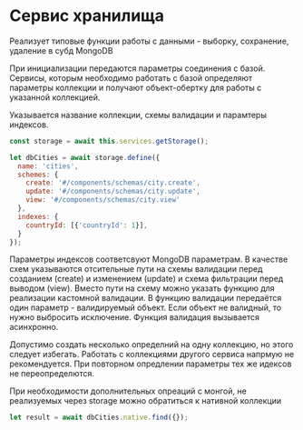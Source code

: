 # Сервис хранилища

Реализует типовые функции работы с данными - выборку, сохранение, удаление в субд MongoDB

При инициализации передаются параметры соединения с базой.
Сервисы, которым необходимо работать с базой определяют параметры коллекции и получают объект-обертку для
работы с указанной коллекцией.

Указывается название коллекции, схемы валидации и парамтеры индексов. 

```js
const storage = await this.services.getStorage();

let dbCities = await storage.define({
  name: 'cities',
  schemes: {
    create: '#/components/schemas/city.create',
    update: '#/components/schemas/city.update',
    view: '#/components/schemas/city.view'
  },
  indexes: {
    countryId: [{'countryId': 1}],
  }
});
```

Параметры индексов соответсвуют MongoDB параметрам.
В качестве схем указываются отсительные пути на схемы валидации перед созданием (create) и изменением (update) 
и схема фильтрации перед выводом (view). Вместо пути на схему можно указать функцию для реализации кастомной
валидации. В функцию валидации передаётся один параметр - валидируемый объект. Если объект не валидный, то нужно
выбросить исключение. Функция валидация вызывается асинхронно.

Допустимо создать несколько определний на одну коллекцию, но этого следует избегать. Работать с коллекциями другого
сервиса напрмую не рекомендуется. При повторном опредлении параметры тех же идексов не переопределются.

При необходимости дополнительных опреаций с монгой, не реализуемых через storage можно обратиться к нативной коллекции
```js
let result = await dbCities.native.find({});
```
